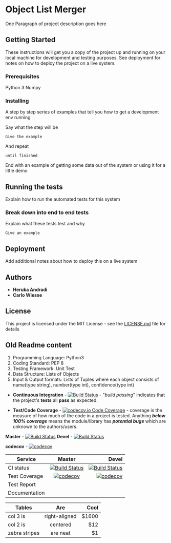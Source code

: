 # Object List Merger

One Paragraph of project description goes here

## Getting Started

These instructions will get you a copy of the project up and running on your local machine for development and testing purposes. See deployment for notes on how to deploy the project on a live system.

### Prerequisites

Python 3
Numpy

### Installing

A step by step series of examples that tell you how to get a development env running

Say what the step will be

```
Give the example
```

And repeat

```
until finished
```

End with an example of getting some data out of the system or using it for a little demo

## Running the tests

Explain how to run the automated tests for this system

### Break down into end to end tests

Explain what these tests test and why

```
Give an example
```

## Deployment

Add additional notes about how to deploy this on a live system

## Authors

* **Heruka Andradi**
* **Carlo Wiesse**

## License

This project is licensed under the MIT License - see the [LICENSE.md](LICENSE.md) file for details

## Old Readme content

1. Programming Language: Python3<br>
2. Coding Standard: PEP 8<br>
3. Testing Framework: Unit Test<br>
4. Data Structure: Lists of Objects<br>
5. Input & Output formats: Lists of Tuples where each object consists of name(type string), number(type int), confidence(type int)<br>


+ **Continuous Integration** - [![Build Status](https://travis-ci.com/hkhbrus/AST-Project.svg?branch=master)](https://travis-ci.com/hkhbrus/AST-Project) - "*build passing*" indicates that the project's **tests** all **pass** as expected.

+ **Test/Code Coverage** - [![codecov.io Code Coverage](https://img.shields.io/codecov/c/github/1apple7seeds/AST-Project.svg?maxAge=2592000)](https://codecov.io/github/1apple7seeds/AST-Project) - coverage is the measure of how much of the code in a project is tested. Anything ***below 100% coverage*** means the module/library has ***potential bugs*** which are unknown to the authors/users.

**Master** - [![Build Status](https://travis-ci.com/hkhbrus/AST-Project.svg?branch=master)](https://travis-ci.com/hkhbrus/AST-Project)
**Devel** - [![Build Status](https://travis-ci.com/hkhbrus/AST-Project.svg?branch=devel)](https://travis-ci.com/hkhbrus/AST-Project)

**codecov** - [![codecov](https://codecov.io/gh/hkhbrus/AST-Project/branch/master/graph/badge.svg)](https://codecov.io/gh/hkhbrus/AST-Project)

|**Service**|**Master**|**Devel**|
| ------------- |:-------------:| -----:|
|CI status|[![Build Status](https://travis-ci.com/hkhbrus/AST-Project.svg?branch=master)](https://travis-ci.com/hkhbrus/AST-Project)|[![Build Status](https://travis-ci.com/hkhbrus/AST-Project.svg?branch=devel)](https://travis-ci.com/hkhbrus/AST-Project)|
|Test Coverage|[![codecov](https://codecov.io/gh/hkhbrus/AST-Project/branch/master/graph/badge.svg)](https://codecov.io/gh/hkhbrus/AST-Project)|[![codecov](https://codecov.io/gh/hkhbrus/AST-Project/branch/devel/graph/badge.svg)](https://codecov.io/gh/hkhbrus/AST-Project)|
|Test Report|   |   |
|Documentation|   |   |

| Tables        | Are           | Cool  |
| ------------- |:-------------:| -----:|
| col 3 is      | right-aligned | $1600 |
| col 2 is      | centered      |   $12 |
| zebra stripes | are neat      |    $1 |
